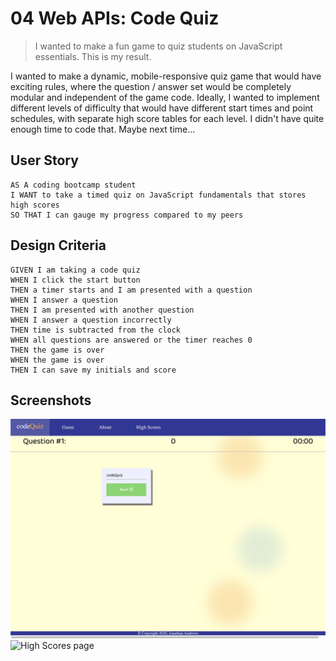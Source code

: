 # 04 Web APIs: Code Quiz

> I wanted to make a fun game to quiz students on JavaScript essentials.
> This is my result.

I wanted to make a dynamic, mobile-responsive quiz game that would have exciting rules, where the 
question / answer set would be completely modular and independent of the game code. Ideally, I 
wanted to implement different levels of difficulty that would have different start times and 
point schedules, with separate high score tables for each level. I didn't have quite enough time 
to code that. Maybe next time...

## User Story

```
AS A coding bootcamp student
I WANT to take a timed quiz on JavaScript fundamentals that stores high scores
SO THAT I can gauge my progress compared to my peers
```

## Design Criteria

```
GIVEN I am taking a code quiz
WHEN I click the start button
THEN a timer starts and I am presented with a question
WHEN I answer a question
THEN I am presented with another question
WHEN I answer a question incorrectly
THEN time is subtracted from the clock
WHEN all questions are answered or the timer reaches 0
THEN the game is over
WHEN the game is over
THEN I can save my initials and score
```

## Screenshots

![Main page](./Assets/index_screenshot.png)
![High Scores page](./Assets/highscores.png)